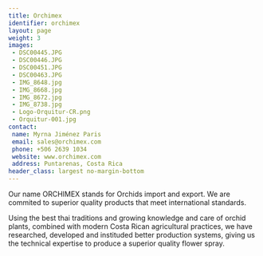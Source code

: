 ```yaml
---
title: Orchimex
identifier: orchimex
layout: page
weight: 3
images:
 - DSC00445.JPG
 - DSC00446.JPG
 - DSC00451.JPG
 - DSC00463.JPG
 - IMG_8648.jpg
 - IMG_8668.jpg
 - IMG_8672.jpg
 - IMG_8738.jpg
 - Logo-Orquitur-CR.png
 - Orquitur-001.jpg
contact:
 name: Myrna Jiménez Paris
 email: sales@orchimex.com
 phone: +506 2639 1034
 website: www.orchimex.com
 address: Puntarenas, Costa Rica
header_class: largest no-margin-bottom
---
```

Our name ORCHIMEX stands for Orchids import and export.  We are commited to superior quality products that meet international standards.

Using the best thai traditions and growing  knowledge and care of orchid plants, combined with modern Costa Rican agricultural practices, we have researched, developed and instituded better production systems, giving us the technical expertise  to produce a superior quality flower spray.
